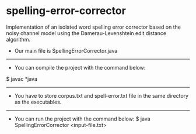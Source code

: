 # spelling-error-corrector
Implementation of an isolated word spelling error corrector based on the noisy channel model using the Damerau-Levenshtein edit distance algorithm.

- Our main file is SpellingErrorCorrector.java

------------------------------------

- You can compile the project with the command below:

$ javac *java

------------------------------------

- You have to store corpus.txt and spell-error.txt file in the same directory as the executables. 

------------------------------------

- You can run the project with the command below:
$ java SpellingErrorCorrector <input-file.txt>

